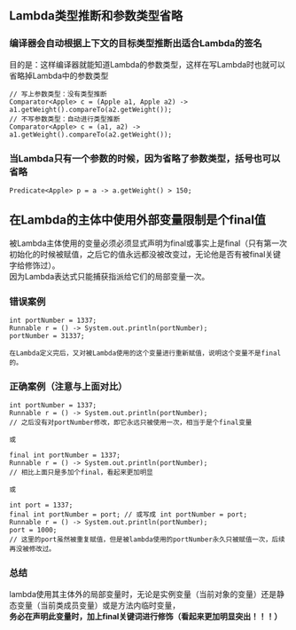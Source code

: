 ## Lambda类型推断和参数类型省略
### 编译器会自动根据上下文的目标类型推断出适合Lambda的签名  
目的是：这样编译器就能知道Lambda的参数类型，这样在写Lambda时也就可以省略掉Lambda中的参数类型
```text
// 写上参数类型：没有类型推断
Comparator<Apple> c = (Apple a1, Apple a2) -> a1.getWeight().compareTo(a2.getWeight());
// 不写参数类型：自动进行类型推断
Comparator<Apple> c = (a1, a2) -> a1.getWeight().compareTo(a2.getWeight());
```
### 当Lambda只有一个参数的时候，因为省略了参数类型，括号也可以省略
```text
Predicate<Apple> p = a -> a.getWeight() > 150;
```

## 在Lambda的主体中使用外部变量限制是个final值  
被Lambda主体使用的变量必须必须显式声明为final或事实上是final（只有第一次初始化的时候被赋值，之后它的值永远都没被改变过，无论他是否有被final关键字给修饰过）。  
因为Lambda表达式只能捕获指派给它们的局部变量一次。

### 错误案例
```text
int portNumber = 1337;
Runnable r = () -> System.out.println(portNumber);
portNumber = 31337; 

在Lambda定义完后，又对被Lambda使用的这个变量进行重新赋值，说明这个变量不是final的。
```

### 正确案例（注意与上面对比）
```text
int portNumber = 1337;
Runnable r = () -> System.out.println(portNumber);
// 之后没有对portNumber修改，即它永远只被使用一次，相当于是个final变量

或

final int portNumber = 1337;
Runnable r = () -> System.out.println(portNumber);
// 相比上面只是多加个final，看起来更加明显

或

int port = 1337;
final int portNumber = port; // 或写成 int portNumber = port;
Runnable r = () -> System.out.println(portNumber);
port = 1000;
// 这里的port虽然被重复赋值，但是被lambda使用的portNumber永久只被赋值一次，后续再没被修改过。
```

### 总结
lambda使用其主体外的局部变量时，无论是实例变量（当前对象的变量）还是静态变量（当前类成员变量）或是方法内临时变量，  
**务必在声明此变量时，加上final关键词进行修饰（看起来更加明显突出！！！）**